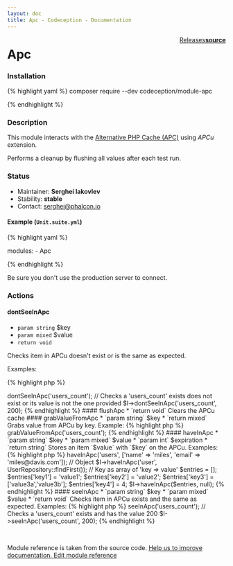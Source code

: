 ```yaml
---
layout: doc
title: Apc - Codeception - Documentation
---
```




<div class="btn-group" role="group" style="float: right" aria-label="..."><a class="btn btn-default" href="https://github.com/Codeception/module-Apc/releases">Releases</a><a class="btn btn-default" href="https://github.com/Codeception/module-apc/tree/master/src/Codeception/Module/Apc.php"><strong>source</strong></a></div>

# Apc
### Installation

{% highlight yaml %}
composer require --dev codeception/module-apc

{% endhighlight %}

### Description



This module interacts with the [Alternative PHP Cache (APC)](https://php.net/manual/en/intro.apcu.php)
using _APCu_ extension.

Performs a cleanup by flushing all values after each test run.

### Status

* Maintainer: **Serghei Iakovlev**
* Stability: **stable**
* Contact: serghei@phalcon.io

#### Example (`Unit.suite.yml`)

{% highlight yaml %}

   modules:
       - Apc

{% endhighlight %}

Be sure you don't use the production server to connect.


### Actions

#### dontSeeInApc

* `param string` $key
* `param mixed` $value
* `return void`

Checks item in APCu doesn't exist or is the same as expected.

Examples:

{% highlight php %}

<?php
// With only one argument, only checks the key does not exist
$I->dontSeeInApc('users_count');

// Checks a 'users_count' exists does not exist or its value is not the one provided
$I->dontSeeInApc('users_count', 200);

{% endhighlight %}


#### flushApc

* `return void`

Clears the APCu cache


#### grabValueFromApc

* `param string` $key
* `return mixed`

Grabs value from APCu by key.

Example:

{% highlight php %}

<?php
$users_count = $I->grabValueFromApc('users_count');

{% endhighlight %}


#### haveInApc

* `param string` $key
* `param mixed` $value
* `param int` $expiration
* `return string`

Stores an item `$value` with `$key` on the APCu.

Examples:

{% highlight php %}

<?php
// Array
$I->haveInApc('users', ['name' => 'miles', 'email' => 'miles@davis.com']);

// Object
$I->haveInApc('user', UserRepository::findFirst());

// Key as array of 'key => value'
$entries = [];
$entries['key1'] = 'value1';
$entries['key2'] = 'value2';
$entries['key3'] = ['value3a','value3b'];
$entries['key4'] = 4;
$I->haveInApc($entries, null);

{% endhighlight %}


#### seeInApc

* `param string` $key
* `param mixed` $value
* `return void`

Checks item in APCu exists and the same as expected.

Examples:

{% highlight php %}

<?php
// With only one argument, only checks the key exists
$I->seeInApc('users_count');

// Checks a 'users_count' exists and has the value 200
$I->seeInApc('users_count', 200);

{% endhighlight %}

<p>&nbsp;</p><div class="alert alert-warning">Module reference is taken from the source code. <a href="https://github.com/Codeception/module-apc/tree/master/src/Codeception/Module/Apc.php">Help us to improve documentation. Edit module reference</a></div>
